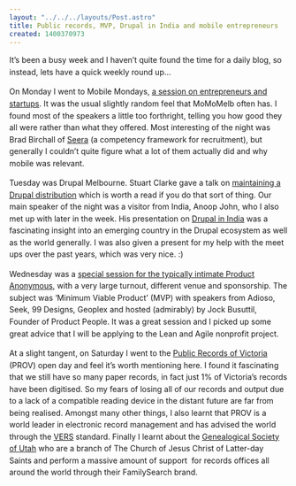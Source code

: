 ```yaml
---
layout: "../../../layouts/Post.astro"
title: Public records, MVP, Drupal in India and mobile entrepreneurs
created: 1400370973
---
```

<p class="p1"><span style="line-height: 1.538em;">It&rsquo;s been a busy week and I haven&rsquo;t quite found the time for a daily blog, so instead, lets have a quick weekly round up&hellip;<p class="p1"><span style="line-height: 1.538em;">On Monday I went to Mobile Mondays, <a href="https://www.eventbrite.com.au/e/momomay-mobile-entrepreneur-and-startup-success-secrets-may-12-6pm-tickets-11398538335" target="_blank">a session on entrepreneurs and startups</a><span style="line-height: 1.538em;">. It was the usual slightly random feel that MoMoMelb often has. I found most of the speakers a little too forthright, telling you how good they all were rather than what they offered. Most interesting of the night was Brad Birchall of <a href="https://www.google.com.au/url?sa=t&amp;rct=j&amp;q=&amp;esrc=s&amp;source=web&amp;cd=1&amp;cad=rja&amp;uact=8&amp;ved=0CCwQFjAA&amp;url=http%3A%2F%2Fwww.seeracloud.com%2F&amp;ei=V_Z3U-_fJMLplAW-koCYBA&amp;usg=AFQjCNE2Y4i0sHPjfUFMf_8Z6358MTtGgw&amp;sig2=8L3j4nDBYSMJTkLYMUthcQ&amp;bvm=bv.66917471,d.dGI" target="_blank">Seera</a> (a competency framework for recruitment), but generally I couldn&rsquo;t quite figure what a lot of them actually did and why mobile was relevant.<p class="p1"><span style="line-height: 1.538em;">Tuesday was Drupal Melbourne. Stuart Clarke gave a talk on <a href="https://www.slideshare.net/deciphered/building-on-a-commons-base-sustainable-distro-based-development" target="_blank">maintaining a Drupal distribution</a> which is worth a read if you do that sort of thing. Our main speaker of the night was a visitor from India, Anoop John, who I also met up with later in the week. His presentation on <a href="https://www.slideshare.net/zyxware/drupal-in-india" target="_blank">Drupal in India</a><span style="line-height: 1.538em;">&nbsp;was a fascinating insight into an emerging country in the Drupal ecosystem as well as the world generally. I was also given a present for my help with the meet ups over the past years, which was very nice. :)<p class="p1"><span style="line-height: 1.538em;">Wednesday was a <a href="https://www.eventbrite.com/e/product-anonymous-may-14-mvp-tickets-10598537511" target="_blank">special session for the typically intimate Product Anonymous</a>, with a very large turnout, different venue and sponsorship. The subject was &lsquo;Minimum Viable Product&rsquo; (MVP) with speakers from Adioso, Seek, 99 Designs, Geoplex and hosted (admirably) by Jock Busuttil, Founder of Product People. It was a great session and I picked up some great advice that I will be applying to the Lean and Agile nonprofit project.<p class="p1"><span style="line-height: 1.538em;">At a slight tangent, on Saturday I went to the <a href="https://prov.vic.gov.au/" target="_blank">Public Records of Victoria</a> (PROV) open day and feel it&rsquo;s worth mentioning here. I found it fascinating that we still have so many paper records, in fact just 1% of Victoria&rsquo;s records have been digitised. So my fears of losing all of our records and output due to a lack of a compatible reading device in the distant future are far from being realised. Amongst many other things, I also learnt that PROV is a world leader in electronic record management and has advised the world through the <a href="https://prov.vic.gov.au/government/vers" target="_blank">VERS</a><span style="line-height: 1.538em;">&nbsp;standard. Finally I learnt about the <a href="https://en.wikipedia.org/wiki/Genealogical_Society_of_Utah" target="_blank">Genealogical Society of Utah</a><span style="line-height: 1.538em;">&nbsp;who are a branch of The Church of Jesus Christ of Latter-day Saints and perform a massive amount of support&nbsp; for records offices all around the world through their FamilySearch brand.
